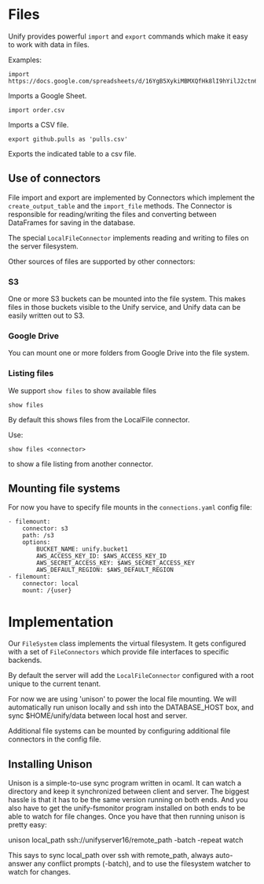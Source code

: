 # Files

Unify provides powerful `import` and `export` commands which make it easy to work with
data in files. 

Examples:

    import https://docs.google.com/spreadsheets/d/16YgB5XykiMBMXQfHk8lI9hYilJ2ctn6madVAJoKt12Q/edit

Imports a Google Sheet.

    import order.csv

Imports a CSV file.

    export github.pulls as 'pulls.csv'

Exports the indicated table to a csv file.


## Use of connectors

File import and export are implemented by Connectors which implement the `create_output_table` and
the `import_file` methods. The Connector is responsible for reading/writing the files and converting
between DataFrames for saving in the database.

The special `LocalFileConnector` implements reading and writing to files on the server filesystem.

Other sources of files are supported by other connectors:

### S3

One or more S3 buckets can be mounted into the file system. This makes files in those buckets visible to the
Unify service, and Unify data can be easily written out to S3.

### Google Drive

You can mount one or more folders from Google Drive into the file system.

### Listing files

We support `show files` to show available files

    show files
    
By default this shows files from the LocalFile connector.

Use:

    show files <connector>

to show a file listing from another connector.

## Mounting file systems

For now you have to specify file mounts in the `connections.yaml` config file:

    - filemount:
        connector: s3
        path: /s3
        options:
            BUCKET_NAME: unify.bucket1
            AWS_ACCESS_KEY_ID: $AWS_ACCESS_KEY_ID
            AWS_SECRET_ACCESS_KEY: $AWS_SECRET_ACCESS_KEY
            AWS_DEFAULT_REGION: $AWS_DEFAULT_REGION
    - filemount:
        connector: local
        mount: /{user}

# Implementation

Our `FileSystem` class implements the virtual filesystem. It gets configured with a set
of `FileConnectors` which provide file interfaces to specific backends.

By default the server will add the `LocalFileConnector` configured with a root unique
to the current tenant. 

For now we are using 'unison' to power the local file mounting. We will automatically
run unison locally and ssh into the DATABASE_HOST box, and sync $HOME/unify/data between
local host and server.

Additional file systems can be mounted by configuring additional file connectors in the
config file.

## Installing Unison

Unison is a simple-to-use sync program written in ocaml. It can watch a directory
and keep it synchronized between client and server. The biggest hassle is that it has
to be the same version running on both ends. And you also have to get the unify-fsmonitor
program installed on both ends to be able to watch for file changes. Once you have that
then running unison is pretty easy:

unison local_path ssh://unifyserver16/remote_path -batch -repeat watch

This says to sync local_path over ssh with remote_path, always auto-answer any conflict
prompts (-batch), and to use the filesystem watcher to watch for changes.

